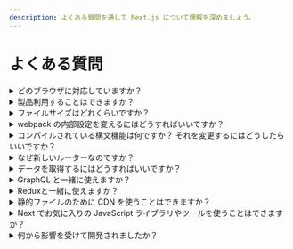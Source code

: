 ```yaml
---
description: よくある質問を通して Next.js について理解を深めましょう。
---
```


# よくある質問

<details>
  <summary>どのブラウザに対応していますか？</summary>
  <p>Next.js は <a href="https://new.babeljs.io/docs/en/next/babel-preset-env.html">@babel/preset-env</a> を利用することで IE11 と全てのモダンブラウザに対応しています。また IE11 に対応するため、 Next.js は Promise polyfill をグローバルインストールしています。</p>

  <p>目的のブラウザが対応していない機能を必要とするコードや外部 npm パッケージを使用する場合は、 Polyfill を実装する必要があります。 Polyfill を実装する必要がある場合、 <a href="https://github.com/vercel/next.js/tree/canary/examples/with-polyfills">Polyfill</a> のサンプルで推奨されている方法を見ることができます。</p>
</details>

<details>
  <summary>製品利用することはできますか？</summary>
  <p><a href="https://vercel.com">https://vercel.com</a> は当初から Next.js で実装されています。</p>

  <p>開発経験とエンドユーザーのパフォーマンスの双方にとって満足いくものになったと考えたため、コミュニティに共有することを決めました。</p>
</details>

<details>
  <summary>ファイルサイズはどれくらいですか？</summary>
  <p>クライアントサイドのバンドルサイズはアプリごとに計測されるべきですが、 Next のメインバンドルは gzip 形式で約 65kb に圧縮されています。</p>
</details>

<details>
  <summary>webpack の内部設定を変えるにはどうすればいいですか？</summary>
  <p>Next.js は webpack 設定のオーバーヘッドを無くすように最善を尽くしています。 しかし、独自で設定する必要がある場合は、こちらの <a href="/docs/api-reference/next.config.js/custom-webpack-config.md">webpack 設定のカスタマイズのドキュメント</a>を見てください。</p>
</details>

<details>
  <summary>コンパイルされている構文機能は何ですか？ それを変更するにはどうしたらいいですか？</summary>
  <p>V8 を踏襲しています。 V8 は ES6 と async/await をサポートしてきたので Next.js にもコンパイルされています。 V8 はクラスデコレーターをサポートしていないので Next.js でもコンパイルされていません。</p>

  <p>もっと知りたい場合は <a href="/docs/advanced-features/customizing-babel-config.md">babel 設定のカスタマイズ</a>のドキュメントを見てください。</p>
</details>

<details>
  <summary>なぜ新しいルーターなのですか？</summary>
  Next.js には以下の特徴があります:
  <ul>
    <li>ルーティングは事前に知られておく必要はなく、ルートマニフェストを送りません</li>
    <li>ルーティングは常に遅延読み込みが可能です</li>
  </ul>
</details>

<details>
  <summary>データを取得するにはどうすればいいですか？</summary>
  <p>好きな方法を選ぶことができます。 React コンポーネント内でリモートデータを取得するには、 <a href="https://developer.mozilla.org/en-US/docs/Web/API/Fetch_API/Using_Fetch">fetch API</a> か <a href="https://swr.now.sh/">SWR</a> のどちらかを使うことができます。 もしくは Next.js 独自の<a href="/docs/basic-features/data-fetching.md">データ取得メソッド</a>を使って初期データ群を取得することができます。</p>
</details>

<details>
  <summary>GraphQL と一緒に使えますか？</summary>
  <p>使えます！ <a href="https://github.com/vercel/next.js/tree/canary/examples/with-apollo">example with Apollo</a> を見てください。</p>
</details>

<details>
  <summary>Reduxと一緒に使えますか？</summary>
  <p>使えます！ <a href="https://github.com/vercel/next.js/tree/canary/examples/with-redux">example</a> を見てください。 <a href="https://github.com/vercel/next.js/tree/canary/examples/with-redux-thunk">example with thunk</a> もあります。</p>
</details>

<details>
  <summary>静的ファイルのために CDN を使うことはできますか？</summary>
  <p>はい。<a href="/docs/api-reference/next.config.js/cdn-support-with-asset-prefix.md">こちら</a>に詳しく書いてあります。</p>
</details>

<details>
  <summary>Next でお気に入りの JavaScript ライブラリやツールを使うことはできますか？</summary>
  <p>最初のリリース以来、多くの他ライブラリやツールとの併用例がコントリビュートされてきました。 <a href="https://github.com/vercel/next.js/tree/canary/examples">examples</a> ディレクトリで見ることができます。</p>
</details>

<details>
  <summary>何から影響を受けて開発されましたか？</summary>
  <p>私たちが設定した達成目標の多くは、 Guillermo Rauch の <a href="https://rauchg.com/2014/7-principles-of-rich-web-applications">7 principles of Rich Web Applications</a> に記されているものです。</p>

  <p>PHP の使いやすさから大きな影響を受けています。 HTML を出力するために PHP を使わなければならない多くの場合において、 Next.js は最適な代替手段になると思っています。</p>

  <p>PHP とは違って ES6 モジュールシステムの恩恵を受けることができ、ページ毎にコンポーネントや関数がエクスポートされることで遅延評価やテストを簡単に導入することができます。</p>

  <p>手間がかからない React のサーバーサイドレンダリングの選択肢を調査していた時、 Next.js と似た手法を取っている <a href="https://github.com/facebookarchive/react-page">react-page</a> （現在は非推奨）に出会いました。これは React の製作者である Jordan Walke によるものです。</p>
</details>
